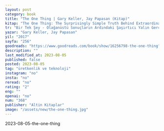 ```yaml
---
layout: post
category: book
title: "The One Thing | Gary Keller, Jay Papasan (Kitap)"
kitap: "The One Thing: The Surprisingly Simple Truth Behind Extraordinary Results"
tr: "Bir Tek Şey - Olağanüstü Sonuçların Ardındaki Şaşırtıcı Yalın Gerçek"
yazar: "Gary Keller, Jay Papasan"
yil: "2017"
sayfa: "256"
goodreads: "https://www.goodreads.com/book/show/16256798-the-one-thing"
description: ""
last_modified_at: 2023-08-05
published: false
posted: 2023-08-05
tag: "üretkenlik ve teknoloji"
instagram: "no"
insta: "no"
reread: "no"
rating: "2"
eng: ""
openai: "no"
num: "368"
publisher: "Altin Kitaplar"
image: "/assets/new/the-one-thing.jpg"
---
```


2023-08-05-the-one-thing
